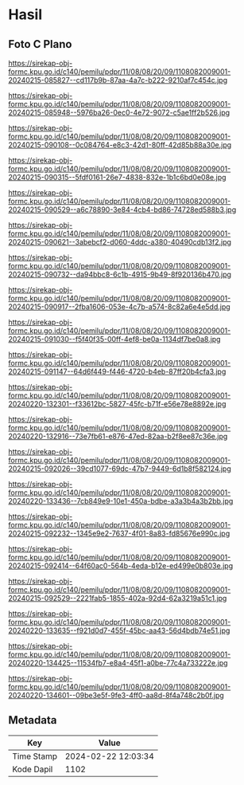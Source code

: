 # Hasil

## Foto C Plano

https://sirekap-obj-formc.kpu.go.id/c140/pemilu/pdpr/11/08/08/20/09/1108082009001-20240215-085827--cd117b9b-87aa-4a7c-b222-9210af7c454c.jpg

https://sirekap-obj-formc.kpu.go.id/c140/pemilu/pdpr/11/08/08/20/09/1108082009001-20240215-085948--5976ba26-0ec0-4e72-9072-c5ae1ff2b526.jpg

https://sirekap-obj-formc.kpu.go.id/c140/pemilu/pdpr/11/08/08/20/09/1108082009001-20240215-090108--0c084764-e8c3-42d1-80ff-42d85b88a30e.jpg

https://sirekap-obj-formc.kpu.go.id/c140/pemilu/pdpr/11/08/08/20/09/1108082009001-20240215-090315--5fdf0161-26e7-4838-832e-1b1c6bd0e08e.jpg

https://sirekap-obj-formc.kpu.go.id/c140/pemilu/pdpr/11/08/08/20/09/1108082009001-20240215-090529--a6c78890-3e84-4cb4-bd86-74728ed588b3.jpg

https://sirekap-obj-formc.kpu.go.id/c140/pemilu/pdpr/11/08/08/20/09/1108082009001-20240215-090621--3abebcf2-d060-4ddc-a380-40490cdb13f2.jpg

https://sirekap-obj-formc.kpu.go.id/c140/pemilu/pdpr/11/08/08/20/09/1108082009001-20240215-090732--da94bbc8-6c1b-4915-9b49-8f920136b470.jpg

https://sirekap-obj-formc.kpu.go.id/c140/pemilu/pdpr/11/08/08/20/09/1108082009001-20240215-090917--2fba1606-053e-4c7b-a574-8c82a6e4e5dd.jpg

https://sirekap-obj-formc.kpu.go.id/c140/pemilu/pdpr/11/08/08/20/09/1108082009001-20240215-091030--f5f40f35-00ff-4ef8-be0a-1134df7be0a8.jpg

https://sirekap-obj-formc.kpu.go.id/c140/pemilu/pdpr/11/08/08/20/09/1108082009001-20240215-091147--64d6f449-f446-4720-b4eb-87ff20b4cfa3.jpg

https://sirekap-obj-formc.kpu.go.id/c140/pemilu/pdpr/11/08/08/20/09/1108082009001-20240220-132301--f33612bc-5827-45fc-b71f-e56e78e8892e.jpg

https://sirekap-obj-formc.kpu.go.id/c140/pemilu/pdpr/11/08/08/20/09/1108082009001-20240220-132916--73e7fb61-e876-47ed-82aa-b2f8ee87c36e.jpg

https://sirekap-obj-formc.kpu.go.id/c140/pemilu/pdpr/11/08/08/20/09/1108082009001-20240215-092026--39cd1077-69dc-47b7-9449-6d1b8f582124.jpg

https://sirekap-obj-formc.kpu.go.id/c140/pemilu/pdpr/11/08/08/20/09/1108082009001-20240220-133436--7cb849e9-10e1-450a-bdbe-a3a3b4a3b2bb.jpg

https://sirekap-obj-formc.kpu.go.id/c140/pemilu/pdpr/11/08/08/20/09/1108082009001-20240215-092232--1345e9e2-7637-4f01-8a83-fd85676e990c.jpg

https://sirekap-obj-formc.kpu.go.id/c140/pemilu/pdpr/11/08/08/20/09/1108082009001-20240215-092414--64f60ac0-564b-4eda-b12e-ed499e0b803e.jpg

https://sirekap-obj-formc.kpu.go.id/c140/pemilu/pdpr/11/08/08/20/09/1108082009001-20240215-092529--2221fab5-1855-402a-92d4-62a3219a51c1.jpg

https://sirekap-obj-formc.kpu.go.id/c140/pemilu/pdpr/11/08/08/20/09/1108082009001-20240220-133635--f921d0d7-455f-45bc-aa43-56d4bdb74e51.jpg

https://sirekap-obj-formc.kpu.go.id/c140/pemilu/pdpr/11/08/08/20/09/1108082009001-20240220-134425--11534fb7-e8a4-45f1-a0be-77c4a733222e.jpg

https://sirekap-obj-formc.kpu.go.id/c140/pemilu/pdpr/11/08/08/20/09/1108082009001-20240220-134601--09be3e5f-9fe3-4ff0-aa8d-8f4a748c2b0f.jpg


## Metadata

| Key        | Value               |
| ---------- | ------------------- |
| Time Stamp | 2024-02-22 12:03:34 |
| Kode Dapil | 1102                |



